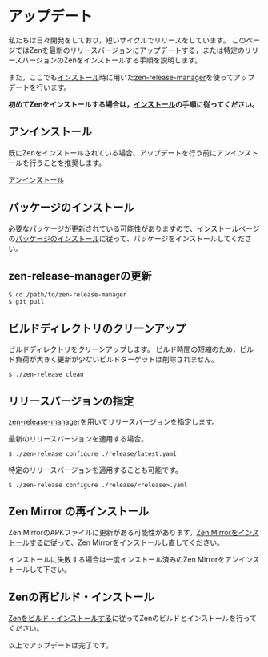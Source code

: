 # アップデート

私たちは日々開発をしており，短いサイクルでリリースをしています。
このページではZenを最新のリリースバージョンにアップデートする，または特定のリリースバージョンのZenをインストールする手順を説明します。

また，ここでも[インストール](/ja/getting_started/installation)時に用いた[zen-release-manager](https://github.com/zwin-project/zen-release-manager)を使ってアップデートを行います。

**初めてZenをインストールする場合は，[インストール](/ja/getting_started/installation)の手順に従ってください。**

## アンインストール

既にZenをインストールされている場合、アップデートを行う前にアンインストールを行うことを推奨します。

[アンインストール](/ja/getting_started/uninstallation)

## パッケージのインストール

必要なパッケージが更新されている可能性がありますので、インストールページの[パッケージのインストール](/ja/getting_started/installation#パッケージのインストール)に従って、パッケージをインストールしてください。

## zen-release-managerの更新

```shell
$ cd /path/to/zen-release-manager
$ git pull
```

## ビルドディレクトリのクリーンアップ

ビルドディレクトリをクリーンアップします。
ビルド時間の短縮のため，ビルド負荷が大きく更新が少ないビルドターゲットは削除されません。

```shell
$ ./zen-release clean
```

## リリースバージョンの指定

[zen-release-manager](https://github.com/zwin-project/zen-release-manager)を用いてリリースバージョンを指定します。

最新のリリースバージョンを適用する場合。
```shell
$ ./zen-release configure ./release/latest.yaml
```

特定のリリースバージョンを適用することも可能です。
```shell
$ ./zen-release configure ./release/<release>.yaml
```

## Zen Mirror の再インストール

Zen MirrorのAPKファイルに更新がある可能性があります。[Zen Mirrorをインストールする](/ja/getting_started/installation#zen-mirror-をインストールする)に従って、Zen Mirrorをインストールし直してください。

インストールに失敗する場合は一度インストール済みのZen Mirrorをアンインストールして下さい。

## Zenの再ビルド・インストール

[Zenをビルド・インストールする](/ja/getting_started/installation#zen-をビルド・インストールする)に従ってZenのビルドとインストールを行ってください。

以上でアップデートは完了です。
